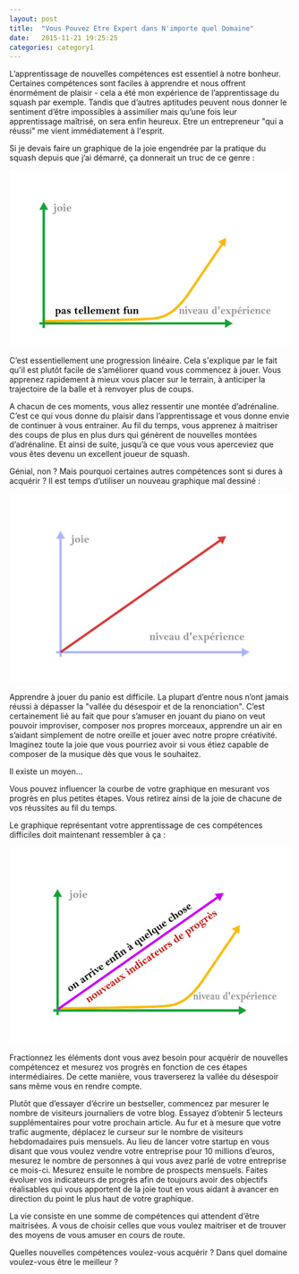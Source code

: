 ```yaml
---
layout: post
title:  "Vous Pouvez Etre Expert dans N'importe quel Domaine"
date:   2015-11-21 19:25:25
categories: category1
---
```


L’apprentissage de nouvelles compétences est essentiel à notre bonheur. Certaines compétences sont faciles à apprendre et nous offrent énormément de plaisir - cela a été mon expérience de l’apprentissage du squash par exemple. Tandis que d’autres aptitudes peuvent nous donner le sentiment d’être impossibles à assimilier mais qu’une fois leur apprentissage maîtrisé, on sera enfin heureux. Etre un entrepreneur "qui a réussi" me vient immédiatement à l'esprit.

Si je devais faire un graphique de la joie engendrée par la pratique du squash depuis que j’ai démarré, ça donnerait un truc de ce genre :

![comment-apprendre-competence](/assets/gr1.jpg)

C’est essentiellement une progression linéaire. Cela s'explique par le fait qu'il est plutôt facile de s’améliorer quand vous commencez à jouer. Vous apprenez rapidement à mieux vous placer sur le terrain, à anticiper la trajectoire de la balle et à renvoyer plus de coups. 

A chacun de ces moments, vous allez ressentir une montée d’adrénaline. C’est ce qui vous donne du plaisir dans l’apprentissage et vous donne envie de continuer à vous entrainer. Au fil du temps, vous apprenez à maitriser des coups de plus en plus durs qui génèrent de nouvelles montées d’adrénaline. Et ainsi de suite, jusqu’à ce que vous vous aperceviez que vous êtes devenu un excellent joueur de squash. 

Génial, non ? Mais pourquoi certaines autres compétences sont si dures à acquérir ? Il est temps d’utiliser un nouveau graphique mal dessiné :

![apprendre-nouvelle-competence](/assets/gr2.jpg)

Apprendre à jouer du panio est difficile. La plupart d’entre nous n’ont jamais réussi à dépasser la "vallée du désespoir et de la renonciation". C’est certainement lié au fait que pour s’amuser en jouant du piano on veut pouvoir improviser, composer nos propres morceaux, apprendre un air en s’aidant simplement de notre oreille et jouer avec notre propre créativité. Imaginez toute la joie que vous pourriez avoir si vous étiez capable de composer de la musique dès que vous le souhaitez.

Il existe un moyen…

Vous pouvez influencer la courbe de votre graphique en mesurant vos progrès en plus petites étapes. Vous retirez ainsi de la joie de chacune de vos réussites au fil du temps. 

Le graphique représentant votre apprentissage de ces compétences difficiles doit maintenant ressembler à ça : 

![apprendre-ameliorer-progresser](/assets/gr3.jpg)

Fractionnez les éléments dont vous avez besoin pour acquérir de nouvelles compétencez et mesurez vos progrès en fonction de ces étapes intermédiaires. De cette manière, vous traverserez la vallée du désespoir sans même vous en rendre compte. 

Plutôt que d’essayer d’écrire un bestseller, commencez par mesurer le nombre de visiteurs journaliers de votre blog. Essayez d’obtenir 5 lecteurs supplémentaires pour votre prochain article. Au fur et à mesure que votre trafic augmente, déplacez le curseur sur le nombre de visiteurs hebdomadaires puis mensuels. Au lieu de lancer votre startup en vous disant que vous voulez vendre votre entreprise pour 10 millions d’euros, mesurez le nombre de personnes à qui vous avez parlé de votre entreprise ce mois-ci. Mesurez ensuite le nombre de prospects mensuels. Faites évoluer vos  indicateurs de progrès afin de toujours avoir des objectifs réalisables qui vous apportent de la joie tout en vous aidant à avancer en direction du point le plus haut de votre graphique.


La vie consiste en une somme de compétences qui attendent d’être maitrisées. A vous de choisir celles que vous voulez maitriser et de trouver des moyens de vous amuser en cours de route.

Quelles nouvelles compétences voulez-vous acquérir ? Dans quel domaine voulez-vous être le meilleur ?
